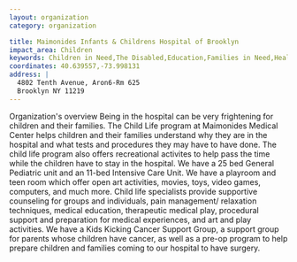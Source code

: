 ```yaml
---
layout: organization
category: organization

title: Maimonides Infants & Childrens Hospital of Brooklyn
impact_area: Children
keywords: Children in Need,The Disabled,Education,Families in Need,Health and Wellness
coordinates: 40.639557,-73.998131
address: |
  4802 Tenth Avenue, Aron6-Rm 625
  Brooklyn NY 11219
---
```

Organization's overview
Being in the hospital can be very frightening for children and their families. The Child Life program at Maimonides Medical Center helps children and their families understand why they are in the hospital and what tests and procedures they may have to have done.  The child life program also offers recreational activites to help pass the time while the children have to stay in the hospital.  We have a 25 bed General Pediatric unit and an 11-bed Intensive Care Unit. We have a playroom and teen room which offer  open art activities, movies, toys, video games, computers, and much more.  Child life specialists provide supportive counseling for groups and individuals, pain management/ relaxation techniques, medical education, therapeutic medical play, procedural support and preparation for medical experiences, and art and play activities.  We have a Kids Kicking Cancer Support Group, a support group for parents whose children have cancer, as well as a pre-op program to help prepare children and families coming to our hospital to have surgery.